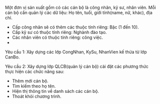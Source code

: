 Một đơn vị sản xuất gồm có các cán bộ là công nhân, kỹ sư, nhân viên. Mỗi cán bộ cần quản lý các dữ liệu: Họ tên, tuổi, giới tính(name, nữ, khác), địa chỉ.

- Cấp công nhân sẽ có thêm các thuộc tính riêng: Bậc (1 đến 10).
- Cấp kỹ sư có thuộc tính riêng: Nghành đào tạo.
- Các nhân viên có thuộc tính riêng: công việc.
- 
Yêu cầu 1: Xây dựng các lớp CongNhan, KySu, NhanVien kế thừa từ lớp CanBo.

Yêu cầu 2: Xây dựng lớp QLCB(quản lý cán bộ) cài đặt các phương thức thực hiện các chức năng sau:

- Thêm mới cán bộ.
- Tìm kiếm theo họ tên.
- Hiện thị thông tin về danh sách các cán bộ.
- Thoát khỏi chương trình.
